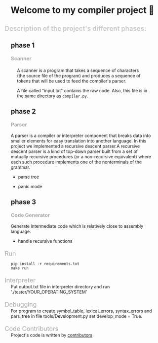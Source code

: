 <h1 align="center">Welcome to my compiler project 👋</h1>

<h2 style="color: #ccc">
    Description of the project's different phases:
</h2>

<div style="margin: 20px">
    <h2> phase 1 </h2>

<h3 style="color: #aaa; margin-top:20px"> 
    Scanner
</h3>

<div style="margin: 20px">

A scanner is a program that takes a sequence of characters (the source file of the program) and produces a sequence of tokens that will be used to feed the compiler's parser.

A file called "input.txt" contains the raw code. Also, this file is in the same directory as `compiler.py`.

</div>
<div>
    <h2> phase 2 </h2>
</div>

<h3 style="color: #aaa; margin-top:20px"> 
    Parser
</h3>

A parser is a compiler or interpreter component that breaks data into smaller elements for easy translation into another language. In this project we implemented a recursive descent parser.A recursive descent parser is a kind of top-down parser built from a set of mutually recursive procedures (or a non-recursive equivalent) where each such procedure implements one of the nonterminals of the grammar.

- parse tree

- panic mode

<div>
    <h2> phase 3 </h2>
</div>

<h3 style="color: #aaa; margin-top:20px">
    Code Generator
</h3>

Generate intermediate code which is relatively close to assembly language.

- handle recursive functions

</div>

<div style="color: #aaa; margin-top: 20px; font-size: 20px"> 
    Run
</div>

<div style="margin-left: 20px;">

```
pip install -r requirements.txt
make run
```

</div>

<div style="color: #aaa; margin-top: 20px; font-size: 20px"> 
    Interpreter
</div>

<div style="margin-left: 20px;">
    Put output.txt file in interpreter directory and run './tester/YOUR_OPERATING_SYSTEM'
</div>

<div style="color: #aaa; margin-top: 20px; font-size: 20px"> 
    Debugging
</div>
    
<div style="margin-left: 20px;">
    For program to create symbol_table, lexical_errors, syntax_errors and pars_tree in file tools/Development.py set develop_mode = True.
</div>

<div style="color: #aaa; margin-top: 20px; font-size: 20px"> 
    Code Contributors
</div>
<div style="margin-left: 20px;">
    Project's code is written by
<a href="https://github.com/sfmqrb/compiler/graphs/contributors"> contributors </a>
</div>
